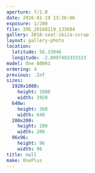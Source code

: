 ```yaml
---
aperture: f/2.0
date: 2016-01-19 13:36:06
exposure: 1/200
file: IMG_20160119_133604
gallery: 2016-seat-ibiza-scrap
layout: gallery-photo
location:
  latitude: 56.33046
  longitude: -2.8097483333333
model: One A0001
ordering: 4
previous: .Inf
sizes:
  1920x1080:
    height: 1080
    width: 1920
  640w:
    height: 360
    width: 640
  200x200:
    height: 200
    width: 200
  96x96:
    height: 96
    width: 96
title: null
make: OnePlus
---
```

